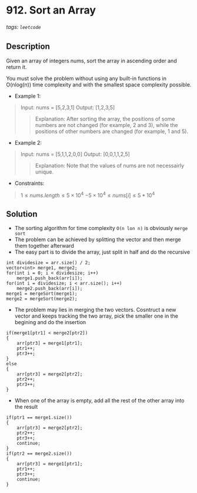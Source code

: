 # 912. Sort an Array
###### tags: `leetcode`
## Description
Given an array of integers nums, sort the array in ascending order and return it.

You must solve the problem without using any built-in functions in O(nlog(n)) time complexity and with the smallest space complexity possible.

- Example 1:

>Input: nums = [5,2,3,1]
Output: [1,2,3,5]
>>Explanation: After sorting the array, the positions of some numbers are not changed (for example, 2 and 3), while the positions of other numbers are changed (for example, 1 and 5).

- Example 2:

>Input: nums = [5,1,1,2,0,0]
Output: [0,0,1,1,2,5]
>>Explanation: Note that the values of nums are not necessairly unique.

- Constraints:

>$1 \leq nums.length \leq 5 \times 10^4$
$-5 \times 10^4 \leq nums[i] \leq 5 * 10^4$

## Solution
- The sorting algorithm for time complexity `O(n lon n)` is obviously `merge sort`
- The problem can be achieved by splitting the vector and then merge them together afterward
- The easy part is to divide the array, just split in half and do the recursive
```cpp=
int dividesize = arr.size() / 2;
vector<int> merge1, merge2;
for(int i = 0; i < dividesize; i++)
    merge1.push_back(arr[i]);
for(int i = dividesize; i < arr.size(); i++)
    merge2.push_back(arr[i]);
merge1 = mergeSort(merge1);
merge2 = mergeSort(merge2);
```
- The problem may lies in merging the two vectors. Cosntruct a new vector and keeps tracking the two array, pick the smaller one in the begining and do the insertion
```cpp=
if(merge1[ptr1] < merge2[ptr2])
{
    arr[ptr3] = merge1[ptr1];
    ptr1++;
    ptr3++;
}
else
{
    arr[ptr3] = merge2[ptr2];
    ptr2++;
    ptr3++;
}
```
- When one of the array is empty, add all the rest of the other array into the result
```cpp=
if(ptr1 == merge1.size())
{
    arr[ptr3] = merge2[ptr2];
    ptr2++;
    ptr3++;
    continue;
}
if(ptr2 == merge2.size())
{
    arr[ptr3] = merge1[ptr1];
    ptr1++;
    ptr3++;
    continue;
}
```
